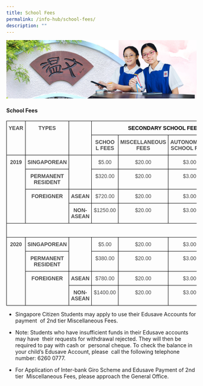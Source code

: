 ```yaml
---
title: School Fees
permalink: /info-hub/school-fees/
description: ""
---
```

![](/images/01%20Banner%20Photos/06%20subpage%20infohub.jpg)

#### **School Fees** 

<style type="text/css">
.tg  {border-collapse:collapse;border-spacing:0;}
.tg td{border-color:black;border-style:solid;border-width:1px;font-family:Arial, sans-serif;font-size:14px;
  overflow:hidden;padding:10px 5px;word-break:normal;}
.tg th{border-color:black;border-style:solid;border-width:1px;font-family:Arial, sans-serif;font-size:14px;
  font-weight:normal;overflow:hidden;padding:10px 5px;word-break:normal;}
.tg .tg-rkeh{color:#494949;font-weight:bold;text-align:center;vertical-align:top}
.tg .tg-e1iy{color:#494949;text-align:center;vertical-align:top}
</style>
<table class="tg">
<thead>
  <tr>
    <th class="tg-rkeh" rowspan="2">YEAR</th>
    <th class="tg-rkeh" rowspan="2">TYPES</th>
    <th class="tg-rkeh" rowspan="2"> <br></th>
    <th class="tg-rkeh" colspan="4"><span style="color:black">SECONDARY SCHOOL FEES</span></th>
  </tr>
  <tr>
    <th class="tg-rkeh">SCHOOL FEES</th>
    <th class="tg-rkeh">MISCELLANEOUS FEES</th>
    <th class="tg-rkeh">AUTONOMOUS SCHOOL FEES</th>
    <th class="tg-rkeh">TOTAL</th>
  </tr>
</thead>
<tbody>
  <tr>
    <td class="tg-rkeh" rowspan="4">2019</td>
    <td class="tg-rkeh">SINGAPOREAN</td>
    <td class="tg-e1iy" rowspan="2"> <br></td>
    <td class="tg-e1iy">$5.00</td>
    <td class="tg-e1iy">$20.00</td>
    <td class="tg-e1iy">$3.00</td>
    <td class="tg-e1iy">$28.00</td>
  </tr>
  <tr>
    <td class="tg-rkeh">PERMANENT RESIDENT</td>
    <td class="tg-e1iy">$320.00</td>
    <td class="tg-e1iy">$20.00</td>
    <td class="tg-e1iy">$3.00</td>
    <td class="tg-e1iy">$343.00</td>
  </tr>
  <tr>
    <td class="tg-rkeh" rowspan="2">FOREIGNER</td>
    <td class="tg-rkeh">ASEAN</td>
    <td class="tg-e1iy">$720.00</td>
    <td class="tg-e1iy">$20.00</td>
    <td class="tg-e1iy">$3.00</td>
    <td class="tg-e1iy">$743.00</td>
  </tr>
  <tr>
    <td class="tg-rkeh">NON-ASEAN</td>
    <td class="tg-e1iy">$1250.00</td>
    <td class="tg-e1iy">$20.00</td>
    <td class="tg-e1iy">$3.00</td>
    <td class="tg-e1iy">$1273.00</td>
  </tr>
  <tr>
    <td class="tg-e1iy" colspan="7"> &nbsp;&nbsp;&nbsp;&nbsp;&nbsp;&nbsp;</td>
  </tr>
  <tr>
    <td class="tg-rkeh" rowspan="4">2020</td>
    <td class="tg-rkeh">SINGAPOREAN</td>
    <td class="tg-e1iy" rowspan="2"> <br></td>
    <td class="tg-e1iy">$5.00</td>
    <td class="tg-e1iy">$20.00</td>
    <td class="tg-e1iy">$3.00</td>
    <td class="tg-e1iy">$28.00</td>
  </tr>
  <tr>
    <td class="tg-rkeh">PERMANENT RESIDENT</td>
    <td class="tg-e1iy">$380.00</td>
    <td class="tg-e1iy">$20.00</td>
    <td class="tg-e1iy">$3.00</td>
    <td class="tg-e1iy">$403.00</td>
  </tr>
  <tr>
    <td class="tg-rkeh" rowspan="2">FOREIGNER</td>
    <td class="tg-rkeh">ASEAN</td>
    <td class="tg-e1iy">$780.00</td>
    <td class="tg-e1iy">$20.00</td>
    <td class="tg-e1iy">$3.00</td>
    <td class="tg-e1iy">$803.00</td>
  </tr>
  <tr>
    <td class="tg-rkeh">NON-ASEAN</td>
    <td class="tg-e1iy">$1400.00</td>
    <td class="tg-e1iy">$20.00</td>
    <td class="tg-e1iy">$3.00</td>
    <td class="tg-e1iy">$1423.00</td>
  </tr>
</tbody>
</table>


*   Singapore Citizen Students may apply to use their Edusave Accounts for payment  of 2nd tier Miscellaneous Fees.

*   Note: Students who have insufficient funds in their Edusave accounts may have  their requests for withdrawal rejected. They will then be required to pay with cash or  personal cheque. To check the balance in your child’s Edusave Account, please  call the following telephone number: 6260 0777.

*   For Application of Inter-bank Giro Scheme and Edusave Payment of 2nd tier  Miscellaneous Fees, please approach the General Office.
